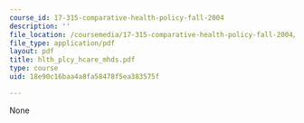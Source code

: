 ```yaml
---
course_id: 17-315-comparative-health-policy-fall-2004
description: ''
file_location: /coursemedia/17-315-comparative-health-policy-fall-2004/18e90c16baa4a8fa58478f5ea383575f_hlth_plcy_hcare_mhds.pdf
file_type: application/pdf
layout: pdf
title: hlth_plcy_hcare_mhds.pdf
type: course
uid: 18e90c16baa4a8fa58478f5ea383575f

---
```

None